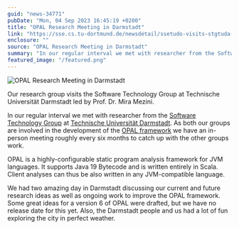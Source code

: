 ```yaml
---
guid: "news-34771"
pubDate: "Mon, 04 Sep 2023 16:45:19 +0200"
title: "OPAL Research Meeting in Darmstadt"
link: "https://sse.cs.tu-dortmund.de/newsdetail/ssetudo-visits-stgtuda-34771/"
enclosure: ""
source: "OPAL Research Meeting in Darmstadt"
summary: "In our regular interval we met with researcher from the Software Technology Group at Technische Universität Darmstadt."
featured_image: "/featured.png"
---
```

![OPAL Research Meeting in Darmstadt](/featured.png)

Our research group visits the Software Technology Group at Technische Universität Darmstadt led by Prof. Dr. Mira Mezini.

In our regular interval we met with researcher from the [Software Technology Group](https://www.stg.tu-darmstadt.de/) at [Technische Universität Darmstadt](https://www.tu-darmstadt.de/). As both our groups are involved in the development of the [OPAL framework](https://www.opal-project.de/) we have an in-person meeting roughly every six months to catch up with the other groups work.

OPAL is a highly-configurable static program analysis framework for JVM languages. It supports Java 19 Bytecode and is written entirely in Scala. Client analyses can thus be also written in any JVM-compatible language.

We had two amazing day in Darmstadt discussing our current and future research ideas as well as ongoing work to improve the OPAL framework. Some great ideas for a version 6 of OPAL were drafted, but we have no release date for this yet. Also, the Darmstadt people and us had a lot of fun exploring the city in perfect weather.
